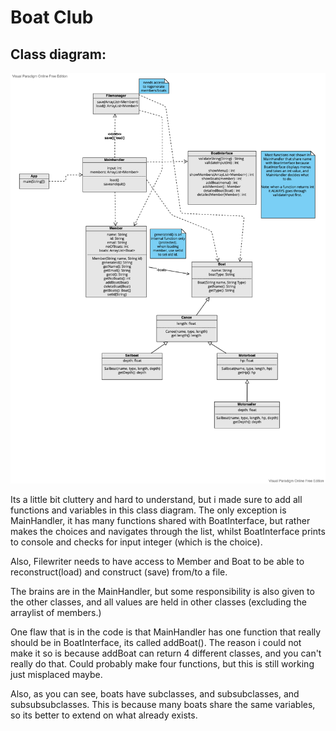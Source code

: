 # Boat Club

## Class diagram:
<img src="/img/Class.png" width="800"> <br>

Its a little bit cluttery and hard to understand, but i made sure to add all functions and variables in this class diagram. The only exception is MainHandler, it has many functions shared with BoatInterface, but rather makes the choices and navigates through the list, whilst BoatInterface prints to console and checks for input integer (which is the choice).

Also, Filewriter needs to have access to Member and Boat to be able to reconstruct(load) and construct (save) from/to a file.

The brains are in the MainHandler, but some responsibility is also given to the other classes, and all values are held in other classes (excluding the arraylist of members.)

One flaw that is in the code is that MainHandler has one function that really should be in BoatInterface, its called addBoat(). The reason i could not make it so is because addBoat can return 4 different classes, and you can't really do that. Could probably make four functions, but this is still working just misplaced maybe.

Also, as you can see, boats have subclasses, and subsubclasses, and subsubsubclasses. This is because many boats share the same variables, so its better to extend on what already exists.